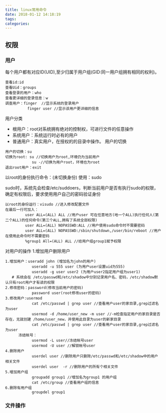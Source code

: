 ```yaml
---
title: linux常用命令
date: 2018-01-12 14:18:19
tags:
categories:
---
```

## 权限
### 用户
每个用户都有对应ID(UID),至少归属于用户组(GID:同一用户组拥有相同的权利)。
```
查看id:id
查看Uid：groups
查看登录的用户：who
查看更详细的登录信息：w
调查用户：finger  //显示系统的登录用户
          finger user //显示该用户更详细的信息
```
用户分类
- 根用户：root对系统拥有绝对的控制权，可进行文件的任意操作
- 系统用户：系统运行时必有的用户
- 普通用户：真实用户，在授权的的目录中操作。
用户的切换
```
用户的切换：su
切换为root: su //切换用户为root,环境仍为当前用户
            su -//切换为用户root，环境也为root
退出root用户：exit
```
以root的身份执行命令：(未切换身份)
使用：sudo

sudo时，系统先会检查/etc/suddoers，判断当前用户是否有执行sudo的权限，确定有权限后，要求使用用户自己的密码验证身份

```
以root的身份运行：visudo //进入修改配置文件
在最后一行可加入：
         user ALL=(ALL) ALL //用户user 可在任意地方(地一个ALL)执行任何人(第二个ALL)的任何命令(第三个ALL,拥有了系统全部权限)
         user ALL=(ALL) NOPASSWD:ALL //用户使用sudo命令时不需要密码
         user ALL=(ALL) NOPASSWD:/sbin/shutdown,/user/bin/reboot //用户在使用此命令时不需要密码
         %group1 All=(ALL) ALL //给用户组group1赋予权限
```
对用户的操作
1.增加用户删除用户
```
1.增加用户：useradd john (增加名为john的用户)
            useradd -u 555 user (为用户user设置uid为555) 
            useradd -g user user2 (为用户user2指定用户组为user1)
   # 系统会在 /etc/passwd和/etc/shadow中分别记录用户名、密码，/etc/shadow默认只有root用户才有读的权限
2.修改密码：password(修改当前用户的密码)  
            password user(root修改user的密码) 
3.修改用户:usermod
            cat /etc/passwd | grep user //查看用户user的家目录,grep过滤名为user
            usermod -d /home/user_new -m user //-m检查指定用户的家目录是否存在，无就创建 /home/user_new，并使用此目录为user的新家目录
            cat /etc/passwd | grep user //查看用户user的家目录,grep过滤名为user
      冻结帐号：
            usermod -L user//冻结帐号user
            usermod -U user //解锁帐号user
4.删除用户
            userdel user //删除用户只删除/etc/passwd和/etc/shadow中的用户相关文件
            userdel user  -r //删除用户的所有个相关文件
5.增加用户组
            groupadd group1 //增加名为group1 的用户组
            cat /etc/group //查看用户组的信息
6.删除有用户组
            groupdel group1
```
### 文件操作